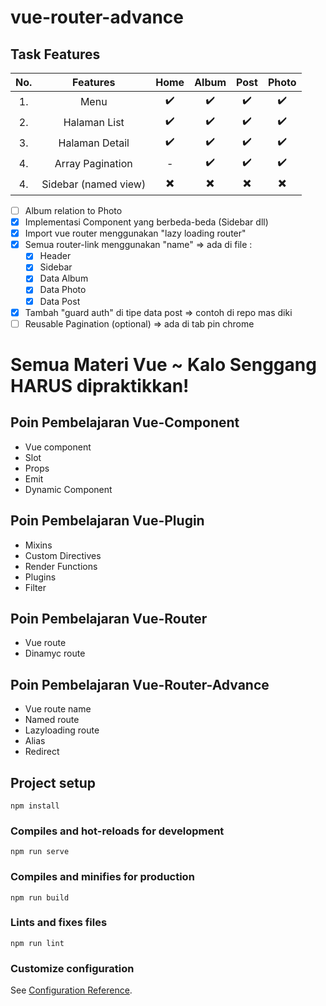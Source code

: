 # vue-router-advance

## Task Features

| No. |       Features       |           Home           |          Album           |           Post           |          Photo           |
| :-: | :------------------: | :----------------------: | :----------------------: | :----------------------: | :----------------------: |
| 1.  |         Menu         |    :heavy_check_mark:    |    :heavy_check_mark:    |    :heavy_check_mark:    |    :heavy_check_mark:    |
| 2.  |     Halaman List     |    :heavy_check_mark:    |    :heavy_check_mark:    |    :heavy_check_mark:    |    :heavy_check_mark:    |
| 3.  |    Halaman Detail    |    :heavy_check_mark:    |    :heavy_check_mark:    |    :heavy_check_mark:    |    :heavy_check_mark:    |
| 4.  |   Array Pagination   |            -             |    :heavy_check_mark:    |    :heavy_check_mark:    |    :heavy_check_mark:    |
| 4.  | Sidebar (named view) | :heavy_multiplication_x: | :heavy_multiplication_x: | :heavy_multiplication_x: | :heavy_multiplication_x: |

- [ ] Album relation to Photo
- [x] Implementasi Component yang berbeda-beda (Sidebar dll)
- [x] Import vue router menggunakan "lazy loading router"
- [x] Semua router-link menggunakan "name" => ada di file :
  - [x] Header
  - [x] Sidebar
  - [x] Data Album
  - [x] Data Photo
  - [x] Data Post
- [x] Tambah "guard auth" di tipe data post => contoh di repo mas diki
- [ ] Reusable Pagination (optional) => ada di tab pin chrome

# Semua Materi Vue ~ Kalo Senggang **HARUS** dipraktikkan!

## Poin Pembelajaran Vue-Component

- Vue component
- Slot
- Props
- Emit
- Dynamic Component

## Poin Pembelajaran Vue-Plugin

- Mixins
- Custom Directives
- Render Functions
- Plugins
- Filter

## Poin Pembelajaran Vue-Router

- Vue route
- Dinamyc route

## Poin Pembelajaran Vue-Router-Advance

- Vue route name
- Named route
- Lazyloading route
- Alias
- Redirect

## Project setup

```
npm install
```

### Compiles and hot-reloads for development

```
npm run serve
```

### Compiles and minifies for production

```
npm run build
```

### Lints and fixes files

```
npm run lint
```

### Customize configuration

See [Configuration Reference](https://cli.vuejs.org/config/).
